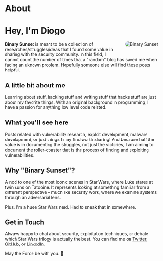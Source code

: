 # About



# Hey, I'm Diogo
<img src="/images/binary.jpeg" alt="Binary Sunset" style="float: right; margin-left: 20px; margin-bottom: 20px; max-width: 400px; border-radius: 8px;">


**Binary Sunset** is meant to be a collection of researches/struggles/ideas that I found some value in sharing with the security community.
In this field, I cannot count the number of times that a "random" blog has saved me when facing an uknown problem. Hopefully someone else will find these posts helpful.


## A little bit about me

Learning about stuff, hacking stuff and writing stuff that hacks stuff are just about my favorite things.
With an original background in programming, I have a passion for anything low level code related.

## What you'll see here
Posts related with vulnerability research, exploit development, malware development, or just things I may find worth sharing!
And because half the value is in documenting the struggles, not just the victories, I am aiming to document the roller-coaster that is the process of finding and exploiting vulnerabilities.

## Why "Binary Sunset"?

A nod to one of the most iconic scenes in Star Wars, where Luke stares at twin suns on Tatooine. It represents looking at something familiar from a different perspective – much like security work, where we examine systems through an adversarial lens.

Plus, I'm a huge Star Wars nerd. Had to sneak that in somewhere.

## Get in Touch

Always happy to chat about security, exploitation techniques, or debate which Star Wars trilogy is actually the best. You can find me on [Twitter](https://twitter.com/real_donwor), [GitHub](https://github.com/D0nw0r), or [LinkedIn](https://linkedin.com/in/diogo-cardoso-fe).

May the Force be with you. 🌅


